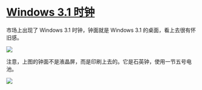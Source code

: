 # [ Windows 3.1 时钟](https://github.com/jaaleng/jaaleng.github.io/issues/128)

市场上出现了 Windows 3.1 时钟，钟面就是 Windows 3.1 的桌面，看上去很有怀旧感。

![](https://pic.superbed.cc/item/67851ae2fa9f77b4dce62fd3.webp)

注意，上图的钟面不是液晶屏，而是印刷上去的。它是石英钟，使用一节五号电池。

![](https://pic.superbed.cc/item/67851b09fa9f77b4dce63190.webp)

